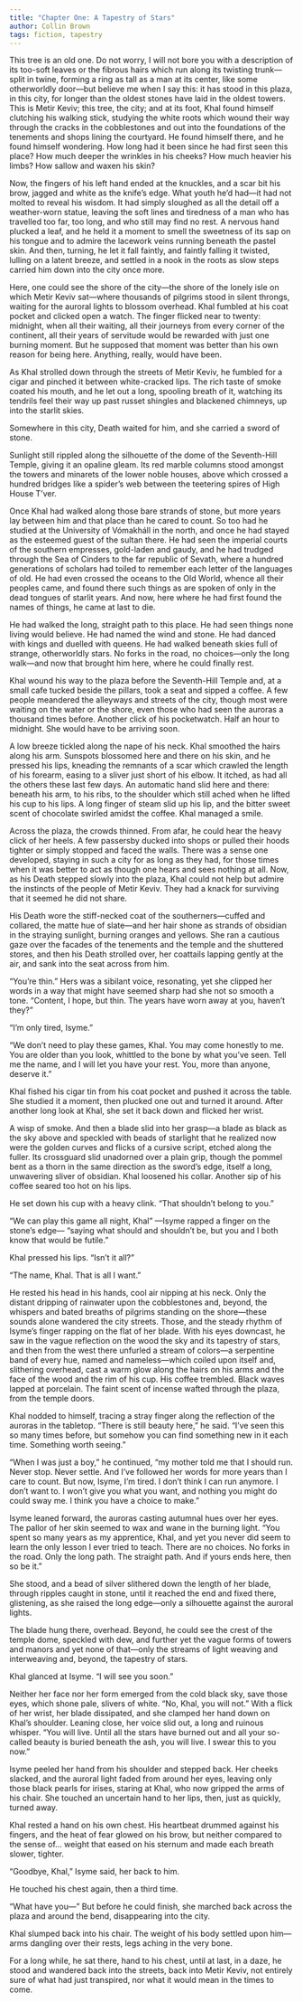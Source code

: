 ```yaml
---
title: "Chapter One: A Tapestry of Stars"
author: Collin Brown
tags: fiction, tapestry
---
```


This tree is an old one. Do not worry, I will not bore you with a description of its too-soft leaves or the fibrous hairs which run along its twisting trunk—split in twine, forming a ring as tall as a man at its center, like some otherworldly door—but believe me when I say this: it has stood in this plaza, in this city, for longer than the oldest stones have laid in the oldest towers. This is Metir Keviv; this tree, the city; and at its foot, Khal found himself clutching his walking stick, studying the white roots which wound their way through the cracks in the cobblestones and out into the foundations of the tenements and shops lining the courtyard. He found himself there, and he found himself wondering. How long had it been since he had first seen this place? How much deeper the wrinkles in his cheeks? How much heavier his limbs? How sallow and waxen his skin?

Now, the fingers of his left hand ended at the knuckles, and a scar bit his brow, jagged and white as the knife’s edge. What youth he’d had—it had not molted to reveal his wisdom. It had simply sloughed as all the detail off a weather-worn statue, leaving the soft lines and tiredness of a man who has travelled too far, too long, and who still may find no rest. A nervous hand plucked a leaf, and he held it a moment to smell the sweetness of its sap on his tongue and to admire the lacework veins running beneath the pastel skin. And then, turning, he let it fall faintly, and faintly falling it twisted, lulling on a latent breeze, and settled in a nook in the roots as slow steps carried him down into the city once more.

Here, one could see the shore of the city—the shore of the lonely isle on which Metir Keviv sat—where thousands of pilgrims stood in silent throngs, waiting for the auroral lights to blossom overhead. Khal fumbled at his coat pocket and clicked open a watch. The finger flicked near to twenty: midnight, when all their waiting, all their journeys from every corner of the continent, all their years of servitude would be rewarded with just one burning moment. But he supposed that moment was better than his own reason for being here. Anything, really, would have been.

As Khal strolled down through the streets of Metir Keviv, he fumbled for a cigar and pinched it between white-cracked lips. The rich taste of smoke coated his mouth, and he let out a long, spooling breath of it, watching its tendrils feel their way up past russet shingles and blackened chimneys, up into the starlit skies.

Somewhere in this city, Death waited for him, and she carried a sword of stone.

Sunlight still rippled along the silhouette of the dome of the Seventh-Hill Temple, giving it an opaline gleam. Its red marble columns stood amongst the towers and minarets of the lower noble houses, above which crossed a hundred bridges like a spider’s web between the teetering spires of High House T’ver.

Once Khal had walked along those bare strands of stone, but more years lay between him and that place than he cared to count. So too had he studied at the University of Vómakháll in the north, and once he had stayed as the esteemed guest of the sultan there. He had seen the imperial courts of the southern empresses, gold-laden and gaudy, and he had trudged through the Sea of Cinders to the far republic of Sevath, where a hundred generations of scholars had toiled to remember each letter of the languages of old. He had even crossed the oceans to the Old World, whence all their peoples came, and found there such things as are spoken of only in the dead tongues of starlit years. And now, here where he had first found the names of things, he came at last to die.

He had walked the long, straight path to this place. He had seen things none living would believe. He had named the wind and stone. He had danced with kings and duelled with queens. He had walked beneath skies full of strange, otherworldly stars. No forks in the road, no choices—only the long walk—and now that brought him here, where he could finally rest.

Khal wound his way to the plaza before the Seventh-Hill Temple and, at a small cafe tucked beside the pillars, took a seat and sipped a coffee. A few people meandered the alleyways and streets of the city, though most were waiting on the water or the shore, even those who had seen the auroras a thousand times before. Another click of his pocketwatch. Half an hour to midnight. She would have to be arriving soon.

A low breeze tickled along the nape of his neck. Khal smoothed the hairs along his arm. Sunspots blossomed here and there on his skin, and he pressed his lips, kneading the remnants of a scar which crawled the length of his forearm, easing to a sliver just short of his elbow. It itched, as had all the others these last few days. An automatic hand slid here and there: beneath his arm, to his ribs, to the shoulder which still ached when he lifted his cup to his lips. A long finger of steam slid up his lip, and the bitter sweet scent of chocolate swirled amidst the coffee. Khal managed a smile.

Across the plaza, the crowds thinned. From afar, he could hear the heavy click of her heels. A few passersby ducked into shops or pulled their hoods tighter or simply stopped and faced the walls. There was a sense one developed, staying in such a city for as long as they had, for those times when it was better to act as though one hears and sees nothing at all. Now, as his Death stepped slowly into the plaza, Khal could not help but admire the instincts of the people of Metir Keviv. They had a knack for surviving that it seemed he did not share.

His Death wore the stiff-necked coat of the southerners—cuffed and collared, the matte hue of slate—and her hair shone as strands of obsidian in the straying sunlight, burning oranges and yellows. She ran a cautious gaze over the facades of the tenements and the temple and the shuttered stores, and then his Death strolled over, her coattails lapping gently at the air, and sank into the seat across from him.

“You’re thin.” Hers was a sibilant voice, resonating, yet she clipped her words in a way that might have seemed sharp had she not so smooth a tone. “Content, I hope, but thin. The years have worn away at you, haven’t they?”

“I’m only tired, Isyme.”

“We don’t need to play these games, Khal. You may come honestly to me. You are older than you look, whittled to the bone by what you’ve seen. Tell me the name, and I will let you have your rest. You, more than anyone, deserve it.”

Khal fished his cigar tin from his coat pocket and pushed it across the table. She studied it a moment, then plucked one out and turned it around. After another long look at Khal, she set it back down and flicked her wrist.

A wisp of smoke. And then a blade slid into her grasp—a blade as black as the sky above and speckled with beads of starlight that he realized now were the golden curves and flicks of a cursive script, etched along the fuller. Its crossguard slid unadorned over a plain grip, though the pommel bent as a thorn in the same direction as the sword’s edge, itself a long, unwavering sliver of obsidian. Khal loosened his collar. Another sip of his coffee seared too hot on his lips.

He set down his cup with a heavy clink. “That shouldn’t belong to you.”

“We can play this game all night, Khal” —Isyme rapped a finger on the stone’s edge— “saying what should and shouldn’t be, but you and I both know that would be futile.”

Khal pressed his lips. “Isn’t it all?”

“The name, Khal. That is all I want.”

He rested his head in his hands, cool air nipping at his neck. Only the distant dripping of rainwater upon the cobblestones and, beyond, the whispers and bated breaths of pilgrims standing on the shore—these sounds alone wandered the city streets. Those, and the steady rhythm of Isyme’s finger rapping on the flat of her blade. With his eyes downcast, he saw in the vague reflection on the wood the sky and its tapestry of stars, and then from the west there unfurled a stream of colors—a serpentine band of every hue, named and nameless—which coiled upon itself and, slithering overhead, cast a warm glow along the hairs on his arms and the face of the wood and the rim of his cup. His coffee trembled. Black waves lapped at porcelain. The faint scent of incense wafted through the plaza, from the temple doors.

Khal nodded to himself, tracing a stray finger along the reflection of the auroras in the tabletop. “There is still beauty here,” he said. “I’ve seen this so many times before, but somehow you can find something new in it each time. Something worth seeing.”

“When I was just a boy,” he continued, “my mother told me that I should run. Never stop. Never settle. And I’ve followed her words for more years than I care to count. But now, Isyme, I’m tired. I don’t think I can run anymore. I don’t want to. I won’t give you what you want, and nothing you might do could sway me. I think you have a choice to make.”

Isyme leaned forward, the auroras casting autumnal hues over her eyes. The pallor of her skin seemed to wax and wane in the burning light. “You spent so many years as my apprentice, Khal, and yet you never did seem to learn the only lesson I ever tried to teach. There are no choices. No forks in the road. Only the long path. The straight path. And if yours ends here, then so be it.”

She stood, and a bead of silver slithered down the length of her blade, through ripples caught in stone, until it reached the end and fixed there, glistening, as she raised the long edge—only a silhouette against the auroral lights.

The blade hung there, overhead. Beyond, he could see the crest of the temple dome, speckled with dew, and further yet the vague forms of towers and manors and yet none of that—only the streams of light weaving and interweaving and, beyond, the tapestry of stars.

Khal glanced at Isyme. “I will see you soon.”

Neither her face nor her form emerged from the cold black sky, save those eyes, which shone pale, slivers of white. “No, Khal, you will not.” With a flick of her wrist, her blade dissipated, and she clamped her hand down on Khal’s shoulder. Leaning close, her voice slid out, a long and ruinous whisper. “You will live. Until all the stars have burned out and all your so-called beauty is buried beneath the ash, you will live. I swear this to you now.”

Isyme peeled her hand from his shoulder and stepped back. Her cheeks slacked, and the auroral light faded from around her eyes, leaving only those black pearls for irises, staring at Khal, who now gripped the arms of his chair. She touched an uncertain hand to her lips, then, just as quickly, turned away.

Khal rested a hand on his own chest. His heartbeat drummed against his fingers, and the heat of fear glowed on his brow, but neither compared to the sense of… weight that eased on his sternum and made each breath slower, tighter.

“Goodbye, Khal,” Isyme said, her back to him.

He touched his chest again, then a third time.

“What have you—” But before he could finish, she marched back across the plaza and around the bend, disappearing into the city.

Khal slumped back into his chair. The weight of his body settled upon him—arms dangling over their rests, legs aching in the very bone.

For a long while, he sat there, hand to his chest, until at last, in a daze, he stood and wandered back into the streets, back into Metir Keviv, not entirely sure of what had just transpired, nor what it would mean in the times to come.